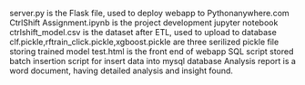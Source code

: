 server.py is the Flask file, used to deploy webapp to Pythonanywhere.com
CtrlShift Assignment.ipynb is the project development jupyter notebook
ctrlshift_model.csv is the dataset after ETL, used to upload to database
clf.pickle,rftrain_click.pickle,xgboost.pickle are three serilized pickle file storing trained model
test.html is the front end of webapp
SQL script stored batch insertion script for insert data into mysql database
Analysis report is a word document, having detailed analysis and insight found.
